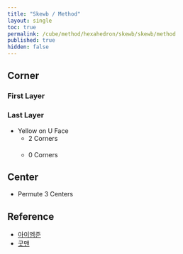 ```yaml
---
title: "Skewb / Method"
layout: single
toc: true
permalink: /cube/method/hexahedron/skewb/skewb/method
published: true
hidden: false
---
```


<head>
  <base target="_blank">
  <style>
    .twisty-wrapper {
      margin        : 20px 0px;
    }
    twisty-player {
      visualization : "3D"
      background    : "checkered-transparent";
      hint-facelets : "floating";
      width         : 300px;
      height        : 200px;
    }
  </style>
  <script
    src   = "https://cdn.cubing.net/js/cubing/twisty"
    type  = "module"
    defer
  ></script>
</head>



## Corner

### First Layer

### Last Layer

- Yellow on U Face
  - 2 Corners
    <div class="twisty-wrapper">
      <twisty-player
        puzzle                    = "skewb"
        experimental-stickering   = "full"
        alg                       = "F' D F D'"
        experimental-setup-alg    = "x F' D F D' z2 F' D F D' z2 y F' D F D' z2 F' D F D' z2 y' x2 F' D F D' z2 F' D F D' z2 x2 y F' D F D' z2 F' D F D' z2 y'"
        experimental-setup-anchor = "end"
      ></twisty-player>
    </div>
  - 0 Corners
    <div class="twisty-wrapper">
      <twisty-player
        puzzle                    = "skewb"
        experimental-stickering   = "full"
        alg                       = "F' D F D' z F' D F D'"
        experimental-setup-alg    = "x F' D F D' z2 F' D F D' z2 y F' D F D' z2 F' D F D' z2 y' x2 F' D F D' z2 F' D F D' z2 x2 y F' D F D' z2 F' D F D' z2 y'"
        experimental-setup-anchor = "end"
      ></twisty-player>
    </div>



## Center

- Permute 3 Centers
  <div class="twisty-wrapper">
    <twisty-player
      puzzle                    = "skewb"
      experimental-stickering   = "full"
      alg                       = "F' D F D' z2 F' D F D' z2"
      experimental-setup-alg    = "F' D F D' z2 F' D F D' x2 z F' D F D' z2 F' D F D' z y F' D F D' z2 F' D F D' z y x2"
      experimental-setup-anchor = "end"
    ></twisty-player>
  </div>



## Reference

- [아이엠준](https://youtu.be/5R3sU-_bMAI)
- [굿맨](https://youtu.be/2a594D-GrVs)
